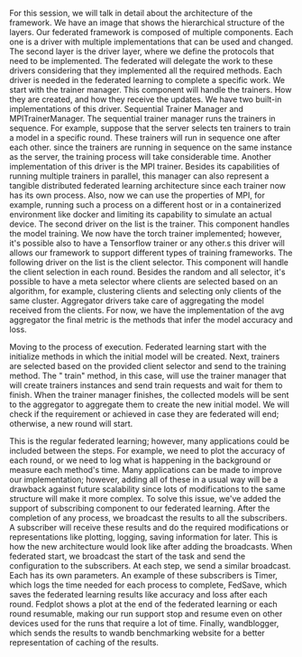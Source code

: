 For this session, we will talk in detail about the architecture of the framework. We have an image that shows the
hierarchical structure of the layers. Our federated framework is composed of multiple components. Each one is a driver
with multiple implementations that can be used and changed. The second layer is the driver layer, where we define the
protocols that need to be implemented. The federated will delegate the work to these drivers considering that they
implemented all the required methods. Each driver is needed in the federated learning to complete a specific work. We
start with the trainer manager. This component will handle the trainers. How they are created, and how they receive the
updates. We have two built-in implementations of this driver. Sequential Trainer Manager and MPITrainerManager. The
sequential trainer manager runs the trainers in sequence. For example, suppose that the server selects ten trainers to
train a model in a specific round. These trainers will run in sequence one after each other. since the trainers are
running in sequence on the same instance as the server, the training process will take considerable time. Another
implementation of this driver is the MPI trainer. Besides its capabilities of running multiple trainers in parallel,
this manager can also represent a tangible distributed federated learning architecture since each trainer now has its
own process. Also, now we can use the properties of MPI, for example, running such a process on a different host or in a
containerized environment like docker and limiting its capability to simulate an actual device. The second driver on the
list is the trainer. This component handles the model training. We now have the torch trainer implemented; however, it's
possible also to have a Tensorflow trainer or any other.s this driver will allows our framework to support different
types of training frameworks. The following driver on the list is the client selector. This component will handle the
client selection in each round. Besides the random and all selector, it's possible to have a meta selector where clients
are selected based on an algorithm, for example, clustering clients and selecting only clients of the same cluster.
Aggregator drivers take care of aggregating the model received from the clients. For now, we have the implementation of
the avg aggregator the final metric is the methods that infer the model accuracy and loss.

Moving to the process of execution. Federated learning start with the initialize methods in which the initial model will
be created. Next, trainers are selected based on the provided client selector and send to the training method. The "
train" method, in this case, will use the trainer manager that will create trainers instances and send train requests
and wait for them to finish. When the trainer manager finishes, the collected models will be sent to the aggregator to
aggregate them to create the new initial model. We will check if the requirement or achieved in case they are federated
will end; otherwise, a new round will start.

This is the regular federated learning; however, many applications could be included between the steps. For example, we
need to plot the accuracy of each round, or we need to log what is happening in the background or measure each method's
time. Many applications can be made to improve our implementation; however, adding all of these in a usual way will be a
drawback against future scalability since lots of modifications to the same structure will make it more complex. To
solve this issue, we've added the support of subscribing component to our federated learning. After the completion of
any process, we broadcast the results to all the subscribers. A subscriber will receive these results and do the
required modifications or representations like plotting, logging, saving information for later. This is how the new
architecture would look like after adding the broadcasts. When federated start, we broadcast the start of the task and
send the configuration to the subscribers. At each step, we send a similar broadcast. Each has its own parameters. An
example of these subscribers is Timer, which logs the time needed for each process to complete, FedSave, which saves the
federated learning results like accuracy and loss after each round. Fedplot shows a plot at the end of the federated
learning or each round resumable, making our run support stop and resume even on other devices used for the runs that
require a lot of time. Finally, wandblogger, which sends the results to wandb benchmarking website for a better
representation of caching of the results. 

